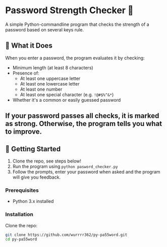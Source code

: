 # Password Strength Checker 🔐
A simple Python-commandline program that checks the strength of a password based on several keys rule. 

## 🧠 What it Does 
When you enter a password, the program evaluates it by checking:
- Minimum length (at least 8 characters)
- Presence of:
  - At least one uppercase letter
  - At least one lowercase letter
  - At least one number
  - At least one special character (e.g. `!@#$%^&*`)
- Whether it's a common or easily guessed password

If your password passes all checks, it is marked as **strong**. Otherwise, the program tells you what to improve.
---

## 🚀 Getting Started
1. Clone the repo, see steps below!
2. Run the program using 
`python pasword_checker.py`
3. Follow the prompts, enter your password when asked and the program will give you feedback.

### Prerequisites
- Python 3.x installed

### Installation
Clone the repo:

```bash
git clone https://github.com/wurrrr362/py-pa55word.git 
cd py-pa55word 
